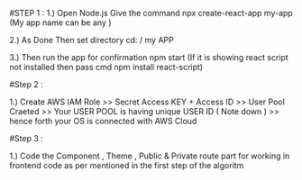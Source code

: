 #STEP 1 : 
1.) Open Node.js Give the command npx create-react-app my-app (My app name can be any ) 

2.) As Done Then set directory cd: / my APP

3.) Then run the app for confirmation npm start (If it is showing react script not installed then pass cmd 
npm install react-script)

#Step 2 :

1.) Create AWS IAM Role >> Secret Access KEY + Access ID >> User Pool Craeted >> Your USER POOL is having 
unique USER ID ( Note down ) >> hence forth your OS is connected with AWS Cloud 

#Step 3 : 

1.) Code the Component , Theme , Public & Private route part for working in frontend code as per mentioned in the first step of the algoritm 
